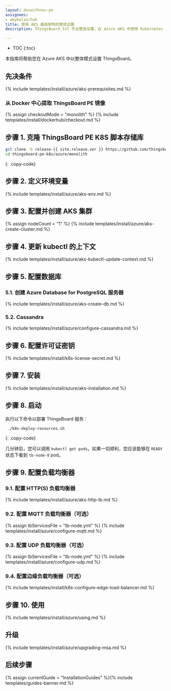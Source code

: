 ```yaml
---
layout: docwithnav-pe
assignees:
- amykolaichuk
title: 使用 AKS 基础架构的整体设置
description: ThingsBoard IoT 平台整体设置，在 Azure AKS 中使用 Kubernetes

---
```


* TOC
{:toc}

本指南将帮助您在 Azure AKS 中以整体模式设置 ThingsBoard。

## 先决条件

{% include templates/install/azure/aks-prerequisites.md %}

### 从 Docker 中心提取 ThingsBoard PE 镜像

{% assign checkoutMode = "monolith" %}
{% include templates/install/dockerhub/checkout.md %}

## 步骤 1. 克隆 ThingsBoard PE K8S 脚本存储库

```bash
git clone -b release-{{ site.release.ver }} https://github.com/thingsboard/thingsboard-pe-k8s.git --depth 1
cd thingsboard-pe-k8s/azure/monolith
```
{: .copy-code}

## 步骤 2. 定义环境变量

{% include templates/install/azure/aks-env.md %}

## 步骤 3. 配置并创建 AKS 集群

{% assign nodeCount = "1" %}
{% include templates/install/azure/aks-create-cluster.md %}

## 步骤 4. 更新 kubectl 的上下文

{% include templates/install/azure/aks-kubectl-update-context.md %}

## 步骤 5. 配置数据库

### 5.1. 创建 Azure Database for PostgreSQL 服务器

{% include templates/install/azure/aks-create-db.md %}

### 5.2. Cassandra

{% include templates/install/azure/configure-cassandra.md %}

## 步骤 6. 配置许可证密钥

{% include templates/install/k8s-license-secret.md %}

## 步骤 7. 安装

{% include templates/install/azure/aks-installation.md %}

## 步骤 8. 启动

执行以下命令以部署 ThingsBoard 服务：

```
 ./k8s-deploy-resources.sh
```
{: .copy-code}

几分钟后，您可以调用 `kubectl get pods`。如果一切顺利，您应该能够在 `READY` 状态下看到 `tb-node-0` pod。

## 步骤 9. 配置负载均衡器

### 9.1. 配置 HTTP(S) 负载均衡器
{% include templates/install/azure/aks-http-lb.md %}

### 9.2. 配置 MQTT 负载均衡器（可选）

{% assign tbServicesFile = "tb-node.yml" %}
{% include templates/install/azure/configure-mqtt.md %}

### 9.3. 配置 UDP 负载均衡器（可选）

{% assign tbServicesFile = "tb-node.yml" %}
{% include templates/install/azure/configure-udp.md %}

### 9.4. 配置边缘负载均衡器（可选）

{% include templates/install/k8s-configure-edge-load-balancer.md %}

## 步骤 10. 使用

{% include templates/install/azure/using.md %}

## 升级

{% include templates/install/azure/upgrading-msa.md %}

## 后续步骤

{% assign currentGuide = "InstallationGuides" %}{% include templates/guides-banner.md %}